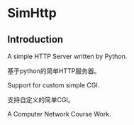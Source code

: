 # SimHttp
## Introduction
A simple HTTP Server written by Python.

基于python的简单HTTP服务器。

Support for custom simple CGI.

支持自定义的简单CGI。

A Computer Network Course Work.

